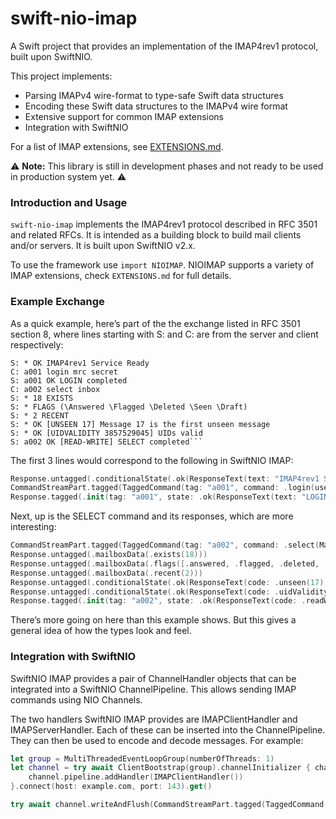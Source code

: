 # swift-nio-imap

A Swift project that provides an implementation of the IMAP4rev1 protocol, built upon SwiftNIO.

This project implements:
 * Parsing IMAPv4 wire-format to type-safe Swift data structures
 * Encoding these Swift data structures to the IMAPv4 wire format
 * Extensive support for common IMAP extensions
 * Integration with SwiftNIO

For a list of IMAP extensions, see [EXTENSIONS.md](EXTENSIONS.md). 

⚠️ **Note:** This library is still in development phases and not ready to be used in production system yet. ⚠️ 

### Introduction and Usage

`swift-nio-imap` implements the IMAP4rev1 protocol described in RFC 3501 and related RFCs. It is intended as a building block to build mail clients and/or servers. It is built upon SwiftNIO v2.x.

To use the framework use `import NIOIMAP`. NIOIMAP supports a variety of IMAP extensions, check `EXTENSIONS.md` for full details.

### Example Exchange

As a quick example, here’s part of the the exchange listed in RFC 3501 section 8, where lines starting with S: and C: are from the server and client respectively:

```text
S: * OK IMAP4rev1 Service Ready
C: a001 login mrc secret
S: a001 OK LOGIN completed
C: a002 select inbox
S: * 18 EXISTS
S: * FLAGS (\Answered \Flagged \Deleted \Seen \Draft)
S: * 2 RECENT
S: * OK [UNSEEN 17] Message 17 is the first unseen message
S: * OK [UIDVALIDITY 3857529045] UIDs valid
S: a002 OK [READ-WRITE] SELECT completed```
```

The first 3 lines would correspond to the following in SwiftNIO IMAP:
```swift
Response.untagged(.conditionalState(.ok(ResponseText(text: "IMAP4rev1 Service Ready"))))
CommandStreamPart.tagged(TaggedCommand(tag: "a001", command: .login(username: "mrc", password: "secret")))
Response.tagged(.init(tag: "a001", state: .ok(ResponseText(text: "LOGIN completed"))))
```

Next, up is the SELECT command and its responses, which are more interesting:
```swift
CommandStreamPart.tagged(TaggedCommand(tag: "a002", command: .select(MailboxName("box1"), [])))
Response.untagged(.mailboxData(.exists(18)))
Response.untagged(.mailboxData(.flags([.answered, .flagged, .deleted, .seen, .draft])))
Response.untagged(.mailboxData(.recent(2)))
Response.untagged(.conditionalState(.ok(ResponseText(code: .unseen(17), text: "Message 17 is the first unseen message"))))
Response.untagged(.conditionalState(.ok(ResponseText(code: .uidValidity(3857529045), text: "UIDs valid"))))
Response.tagged(.init(tag: "a002", state: .ok(ResponseText(code: .readWrite, text: "SELECT completed"))))
```

There’s more going on here than this example shows. But this gives a general idea of how the types look and feel.

### Integration with SwiftNIO

SwiftNIO IMAP provides a pair of ChannelHandler objects that can be integrated into a SwiftNIO ChannelPipeline. This allows sending IMAP commands using NIO Channels.

The two handlers SwiftNIO IMAP provides are IMAPClientHandler and IMAPServerHandler. Each of these can be inserted into the ChannelPipeline. They can then be used to encode and decode messages. For example:
```swift
let group = MultiThreadedEventLoopGroup(numberOfThreads: 1)
let channel = try await ClientBootstrap(group).channelInitializer { channel in
    channel.pipeline.addHandler(IMAPClientHandler())
}.connect(host: example.com, port: 143).get()

try await channel.writeAndFlush(CommandStreamPart.tagged(TaggedCommand(tag: "a001", command: .login(username: "mrc", password: "secret"))), promise: nil)
```
